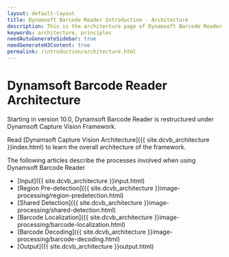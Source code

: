 ```yaml
---
layout: default-layout
title: Dynamsoft Barcode Reader Introduction - Architecture
description: This is the architecture page of Dynamsoft Barcode Reader Introduction.
keywords: architecture, principles
needAutoGenerateSidebar: true
needGenerateH3Content: true
permalink: /introduction/architecture.html
---
```


# Dynamsoft Barcode Reader Architecture

Starting in version 10.0, Dynamsoft Barcode Reader is restructured under Dynamsoft Capture Vision Framework.

Read [Dynamsoft Capture Vision Architecture]({{ site.dcvb_architecture }}index.html) to learn the overall architecture of the framework.

The following articles describe the processes involved when using Dynamsoft Barcode Reader

- [Input]({{ site.dcvb_architecture }}input.html)
- [Region Pre-detection]({{ site.dcvb_architecture }}image-processing/region-predetection.html)
- [Shared Detection]({{ site.dcvb_architecture }}image-processing/shared-detection.html)
- [Barcode Localization]({{ site.dcvb_architecture }}image-processing/barcode-localization.html)
- [Barcode Decoding]({{ site.dcvb_architecture }}image-processing/barcode-decoding.html)
- [Output]({{ site.dcvb_architecture }}output.html)